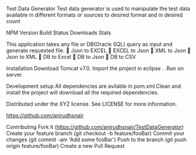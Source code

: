 Test Data Generator
Test data generator is used to manipulate the test data available in different formats or sources to desired format and in desired count

NPM Version Build Status Downloads Stats

This application takes any file or DB(Oracle SQL) query as input and generate requested file.
	Json to EXCEL
	EXCEL to Json
	XML to Json
	Json to XML
	DB to Excel
	DB to Json
	DB to CSV


Installation
Download Tomcat v7.0. 
Import the project in eclipse . .Run on server.


Development setup
All dependencies are avilable in pom.xml.Clean and install the project will download all the required dependencies.


Distributed under the XYZ license. See LICENSE for more information.

https://github.com/anirudhsnair

Contributing
Fork it (https://github.com/anirudhsnair/TestDataGenerator)
Create your feature branch (git checkout -b feature/fooBar)
Commit your changes (git commit -am 'Add some fooBar')
Push to the branch (git push origin feature/fooBar)
Create a new Pull Request
